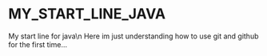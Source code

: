 # MY_START_LINE_JAVA
My start line for java\n
Here im just understanding how to use git and github for the first time...
